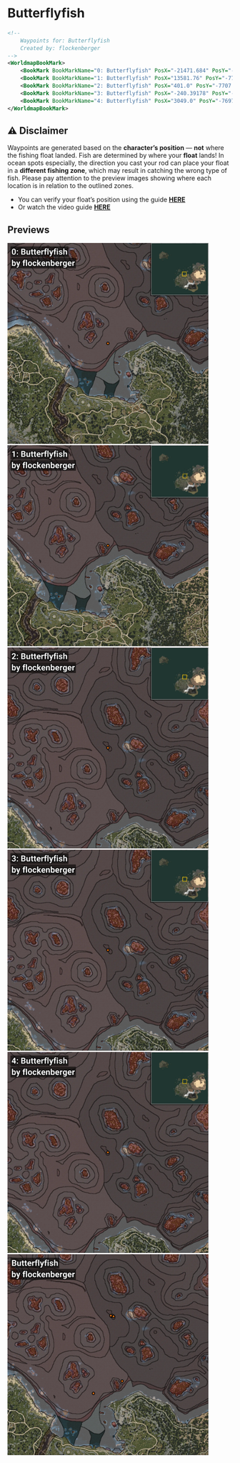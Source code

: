 # Butterflyfish
```xml
<!--
    Waypoints for: Butterflyfish
    Created by: flockenberger
-->
<WorldmapBookMark>
    <BookMark BookMarkName="0: Butterflyfish" PosX="-21471.684" PosY="-7837.664" PosZ="156727.88" />
    <BookMark BookMarkName="1: Butterflyfish" PosX="13581.76" PosY="-7748.6406" PosZ="171788.97" />
    <BookMark BookMarkName="2: Butterflyfish" PosX="401.0" PosY="-7707.0" PosZ="251747.0" />
    <BookMark BookMarkName="3: Butterflyfish" PosX="-240.39178" PosY="-7518.5537" PosZ="252146.75" />
    <BookMark BookMarkName="4: Butterflyfish" PosX="3049.0" PosY="-7697.0" PosZ="251298.0" />
</WorldmapBookMark>
```

## ⚠️ Disclaimer
Waypoints are generated based on the __**character’s position**__ — __not__ where the fishing float landed.
Fish are determined by where your **float** lands!
In ocean spots especially, the direction you cast your rod can place your float in a **different fishing zone**, which may result in catching the wrong type of fish.
Please pay attention to the preview images showing where each location is in relation to the outlined zones.

- You can verify your float’s position using the guide [**HERE**](https://flockenberger.github.io/bdo-fish-position/)
- Or watch the video guide [**HERE**](https://youtu.be/t-VXcRoNojk)

## Previews
<img src="./Butterflyfish_0_Preview.webp" width="450"/> <img src="./Butterflyfish_1_Preview.webp" width="450"/> <img src="./Butterflyfish_2_Preview.webp" width="450"/> <img src="./Butterflyfish_3_Preview.webp" width="450"/> <img src="./Butterflyfish_4_Preview.webp" width="450"/> <img src="./Butterflyfish_Preview.webp" width="450"/> 